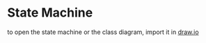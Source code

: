 # State Machine

to open the state machine or the class diagram, import it in [draw.io](https://www.draw.io/)
